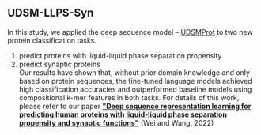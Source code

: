 ## UDSM-LLPS-Syn
In this study, we applied the deep sequence model – [UDSMProt](https://github.com/nstrodt/UDSMProt) to two new protein classification tasks.
1.  predict proteins with liquid-liquid phase separation propensity
2. predict synaptic proteins<br />
Our results have shown that, without prior domain knowledge and only based on protein sequences, the fine-tuned language models achieved high classification accuracies and outperformed baseline models using compositional k-mer features in both tasks. For details of this work, please refer to our paper [**"Deep sequence representation learning for predicting human proteins with liquid-liquid phase separation propensity and synaptic functions"**](https://dl.acm.org/doi/10.1145/3535508.3545550) (Wei and Wang, 2022)
<p align="center"
   <img width="400" src="figure1.png">
</p>
